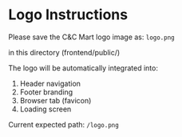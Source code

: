 # Logo Instructions

Please save the C&C Mart logo image as:
`logo.png`

in this directory (frontend/public/)

The logo will be automatically integrated into:

1. Header navigation
2. Footer branding
3. Browser tab (favicon)
4. Loading screen

Current expected path: `/logo.png`
